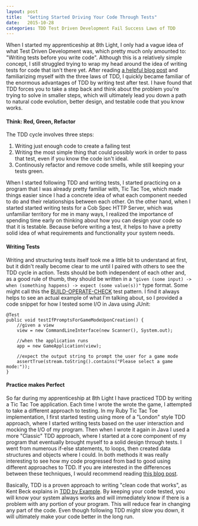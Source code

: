 ```yaml
---
layout: post
title:  "Getting Started Driving Your Code Through Tests"
date:   2015-10-28
categories: TDD Test Driven Development Fail Success Laws of TDD
---
```

When I started my apprenticeship at 8th Light, I only had a vague idea of what Test Driven Development was, which pretty much only amounted to: "Writing tests before you write code". Although this is a relatively simple concept, I still struggled trying to wrap my head around the idea of writing tests for code that isn't there yet. After reading [a helpful blog post](http://butunclebob.com/ArticleS.UncleBob.TheThreeRulesOfTdd) and familiarizing myself with the three laws of TDD, I quickly became familiar of the enormous advantages of TDD by writing test after test. I have found that TDD forces you to take a step back and think about the problem you're trying to solve in smaller steps, which will ultimately lead you down a path to natural code evolution, better design, and testable code that you know works.

#### Think: Red, Green, Refactor

The TDD cycle involves three steps:

1. Writing just enough code to create a failing test
2. Writing the most simple thing that could possibly work in order to pass that test, even if you know the code isn't ideal.
3. Continously refactor and remove code smells, while still keeping your tests green.

When I started following TDD and writing tests, I started practicing on a program that I was already pretty familiar with, Tic Tac Toe, which made things easier since I had a concrete idea of what each component needed to do and their relationships between each other. On the other hand, when I started started writing tests for a Cob Spec HTTP Server, which was unfamiliar territory for me in many ways, I realized the importance of spending time early on thinking about how you can design your code so that it is testable. Because before writing a test, it helps to have a pretty solid idea of what requirements and functionality your system needs.

#### Writing Tests

Writing and structuring tests itself took me a little bit to understand at first, but it didn't really become clear to me until I paired with others to see the TDD cycle in action. Tests should be both independent of each other and, as a good rule of thumb, they should be written in a `"given (some input) -> when (something happens) -> expect (some value(s))"` type format. Some might call this the [BUILD-OPERATE-CHECK](https://blog.8thlight.com/micah-martin/2006/11/12/boc.html) test pattern. I find it always helps to see an actual example of what I'm talking about, so I provided a code snippet for how I tested some I/O in Java using JUnit:


    @Test
    public void testIfPromptsForGameModeUponCreation() {
        //given a view
        view = new CommandLineInterface(new Scanner(), System.out);

        //when the application runs
        app = new GameApplication(view);

        //expect the output string to prompt the user for a game mode
        assertTrue(stream.toString().contains("Please select a game mode:"));
    }

#### Practice makes Perfect

So far during my apprenticeship at 8th Light I have practiced TDD by writing a Tic Tac Toe application. Each time I wrote the wrote the game, I attempted to take a different approach to testing. In my Ruby Tic Tac Toe implementation, I first started testing using more of a "London" style TDD approach, where I started writing tests based on the user interaction and mocking the I/O of my program. Then when I wrote it again in Java I used a more "Classic" TDD approach, where I started at a core component of my program that eventually brought myself to a solid design through tests. I went from numerous if-else statements, to loops, then created data structures and objects where I could. In both methods it was really interesting to see how my code progressed from bad to good using different approaches to TDD. If you are interested in the differences between these techniques, I would recommend reading [this blog post](http://codemanship.co.uk/parlezuml/blog/?postid=987).

Basically, TDD is a proven approach to writing "clean code that works", as Kent Beck explains in [TDD by Example](http://www.amazon.com/Test-Driven-Development-By-Example/dp/0321146530). By keeping your code tested, you will know your system always works and will immediately know if there is a problem with any portion of your program. This will reduce fear in changing any part of the code. Even though following TDD might slow you down, it will ultimately make your code better in the long run.
